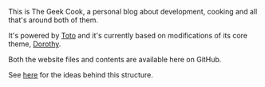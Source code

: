 This is The Geek Cook, a personal blog about development, cooking and all that's around both of them.

It's powered by [Toto](http://cloudhead.io/toto) and it's currently based on modifications of its core theme, [Dorothy](https://github.com/cloudhead/dorothy).

Both the website files and contents are available here on GitHub.

See [here](http://thecookinggeek.heroku.com/2011/03/21/how-this-blog-works/) for the ideas behind this structure.